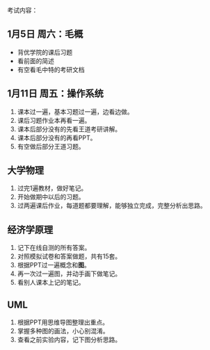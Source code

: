 考试内容：

## 1月5日 周六：毛概
- 背优学院的课后习题
- 看前面的简述
- 有空看毛中特的考研文档


## 1月11日 周五：操作系统
1. 课本过一遍，基本习题过一遍，边看边做。
2. 课后习题作业本再看一遍。
3. 课本后部分没有的先看王道考研讲解。
4. 课本后部分没有的再看PPT。
5. 有空做后部分王道习题。


## 大学物理
1. 过完1遍教材，做好笔记。
2. 开始做期中以后的习题。
3. 过两遍课后作业，每道题都要理解，能够独立完成，完整分析出思路。


## 经济学原理
1. 记下在线自测的所有答案。
2. 对照模拟试卷和答案做题，共有15套。
3. 根据PPT过一遍概念和**图**。
4. 再一次过一遍图，并动手画下做笔记。
5. 看别人课本上记的笔记。


## UML
1. 根据PPT用思维导图整理出重点。
2. 掌握多种图的画法，小心别混淆。
3. 查看之前实验内容，记下图分析思路。
